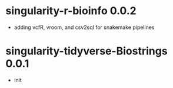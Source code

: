 # singularity-r-bioinfo 0.0.2
* adding vcfR, vroom, and csv2sql for snakemake pipelines

# singularity-tidyverse-Biostrings 0.0.1
* init
